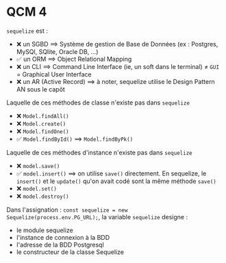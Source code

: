 # QCM 4

`sequelize` est : 
- ❌ un SGBD ==> Système de gestion de Base de Données (ex : Postgres, MySQl, SQlite, Oracle DB, ...)
- ✅ un ORM ==> Object Relational Mapping
- ❌ un CLI ==> Command Line Interface (ie, un soft dans le terminal) ≠  `GUI` = Graphical User Interface 
- ❌ un AR (Active Record) ==> à noter, sequelize utilise le Design Pattern AN sous le capôt


Laquelle de ces méthodes de classe n'existe pas dans `sequelize`
- ❌ `Model.findAll()`
- ❌ `Model.create()`
- ❌ `Model.findOne()`
- ✅ `Model.findById()` ==> `Model.findByPk()`


Laquelle de ces méthodes d'instance n'existe pas dans `sequelize`
- ❌ `model.save()`
- ✅ `model.insert()` ==> on utilise `save()` directement. En sequelize, le `insert()` et le `update()` qu'on avait codé sont la même méthode `save()`
- ❌ `model.set()` 
- ❌ `model.destroy()`



Dans l'assignation : `const sequelize = new Sequelize(process.env.PG_URL);`, la variable `sequelize` designe :
- le module sequelize
- l'instance de connexion à la BDD 
- l'adresse de la BDD Postgresql
- le constructeur de la classe Sequelize
